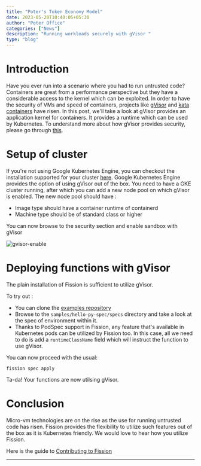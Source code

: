 ```yaml
---
title: "Poter's Token Economy Model"
date: 2023-05-20T10:40:05+05:30
author: "Poter Office"
categories: ["News"]
description: "Running workloads securely with gVisor "
type: "blog"
---
```


# Introduction

Have you ever run into a scenario where you had to run untrusted code? Containers are great from a performance perspective but they have a considerable access to the kernel which can be exploited. In order to have the security of VMs and speed of containers, projects like [gVisor](https://github.com/google/gvisor) and [kata containers](https://github.com/kata-containers/kata-containers) have risen. In this post, we'll take a look at gVisor provides an application kernel for containers. It provides a runtime which can be used by Kubernetes. To understand more about how gVisor provides security, please go through [this](https://gvisor.dev/docs/architecture_guide/security/).

# Setup of cluster

If you're not using Google Kubernetes Engine, you can checkout the installation supported for your cluster [here](https://gvisor.dev/docs/user_guide/quick_start/kubernetes/).
Google Kubernetes Engine provides the option of using gVisor out of the box. You need to have a GKE cluster running, after which you can add a new node pool on which gVisor is enabled. The new node pool should have :
- Image type should have a container runtime of containerd
- Machine type should be of standard class or higher

You can now browse to the security section and enable sandbox with gVisor

![gvisor-enable](/images/enable-gvisor.png)


# Deploying functions with gVisor

The plain installation of Fission is sufficient to utilize gVisor.

To try out :
- You can clone the [examples repository](https://github.com/fission/examples) 
- Browse to the `samples/hello-py-spec/specs` directory and take a look at the spec of   environment within it.
- Thanks to PodSpec support in Fission, any feature that's available in Kubernetes pods can be utilized by Fission too. In this case, all we need to do is add a `runtimeClassName` field which will instruct the function to use gVisor.

<!-- ![gvisor-podspec](/images/gvisor-podspec.png) -->

You can now proceed with the usual:

```
fission spec apply
```

Ta-da! Your functions are now utilsing gVisor. 

# Conclusion
Micro-vm technologies are on the rise as the use for running untrusted code has risen. Fission provides the flexibility to utilize such features out of the box as it is Kubernetes friendly.  We would love to hear how you utilize Fission. 

Here is the guide to [Contributing to Fission](/docs/contributing/)


--- 